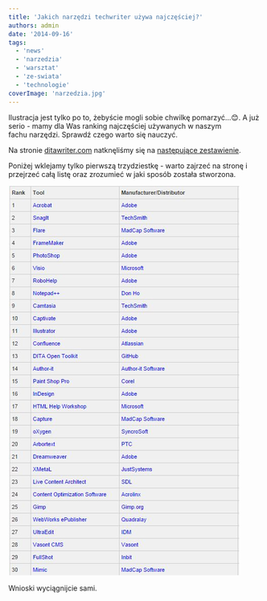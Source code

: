 ```yaml
---
title: 'Jakich narzędzi techwriter używa najczęściej?'
authors: admin
date: '2014-09-16'
tags:
  - 'news'
  - 'narzedzia'
  - 'warsztat'
  - 'ze-swiata'
  - 'technologie'
coverImage: 'narzedzia.jpg'
---
```


Ilustracja jest tylko po to, żebyście mogli sobie chwilkę pomarzyć...😊. A już
serio - mamy dla Was ranking najczęściej używanych w naszym fachu narzędzi.
Sprawdź czego warto się nauczyć.

<!--truncate-->

Na stronie [ditawriter.com](http://www.ditawriter.com/) natknęliśmy się na
[następujące zestawienie](http://www.ditawriter.com/which-tech-writing-tools-are-the-most-used/).

Poniżej wklejamy tylko pierwszą trzydziestkę - warto zajrzeć na stronę i
przejrzeć całą listę oraz zrozumieć w jaki sposób została stworzona.

[![TechWritingToolsRanking](images/TechWritingToolsRanking.jpg)](http://techwriter.pl/wp-content/uploads/2014/09/TechWritingToolsRanking.jpg)

Wnioski wyciągnijcie sami.

